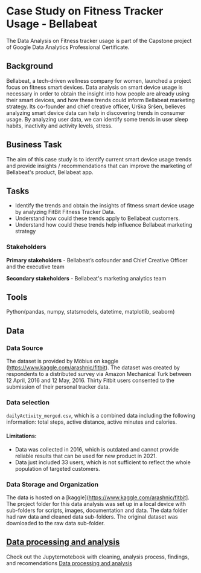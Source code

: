 # Case Study on Fitness Tracker Usage - Bellabeat

The Data Analysis on Fitness tracker usage is part of the Capstone project of Google Data Analytics Professional Certificate.

## Background

Bellabeat, a tech-driven wellness company for women, launched a project focus on fitness smart devices. Data analysis on smart device usage is necessary in order to obtain the insight into how people are already using their smart devices, and how these trends could inform Bellabeat marketing strategy. Its co-founder and chief creative officer, Urška Sršen, believes analyzing smart device data can help in discovering trends in consumer usage. By analyzing user data, we can identify some trends in user sleep habits, inactivity and activity levels, stress.


## Business Task

The aim of this case study is to identify current smart device usage trends and provide insights / recommendations that can improve the marketing of Bellabeat's product, Bellabeat app.

## Tasks

- Identify the trends and obtain the insights of fitness smart device usage by analyzing FitBit Fitness Tracker Data.
- Understand how could these trends apply to Bellabeat customers.
- Understand how could these trends help influence Bellabeat marketing strategy

### Stakeholders

**Primary stakeholders** - Bellabeat’s cofounder and Chief Creative Officer and the executive team

**Secondary stakeholders** - Bellabeat's marketing analytics team

## Tools

Python(pandas, numpy, statsmodels, datetime, matplotlib, seaborn)

## Data  

### Data Source 

The dataset is provided by Möbius on kaggle (https://www.kaggle.com/arashnic/fitbit). The dataset was created by respondents to a distributed survey via Amazon Mechanical Turk between 12 April, 2016 and 12 May, 2016. Thirty Fitbit users consented to the submission of their personal tracker data.

### Data selection

`dailyActivity_merged.csv`, which is a combined data including the following information: total steps, active distance, active minutes and calories.

#### Limitations:

- Data was collected in 2016, which is outdated and cannot provide reliable results that can be used for new product in 2021.
- Data just included 33 users, which is not sufficient to reflect the whole population of targeted customers.


### Data Storage and Organization

The data is hosted on a [kaggle](https://www.kaggle.com/arashnic/fitbit]. The project folder for this data analysis was set up in a local device with sub-folders for scripts, images, documentation and data. The data folder had raw data and cleaned data sub-folders. The original dataset was downloaded to the raw data sub-folder.

## [Data processing and analysis](https://github.com/naviag/Data-Analytics/blob/main/notebookc8783c0cd0(1).ipynb)

Check out the Jupyternotebook with cleaning, analysis process, findings, and recomendations [Data processing and analysis](https://github.com/naviag/Data-Analytics/blob/main/case_study.ipynb)
